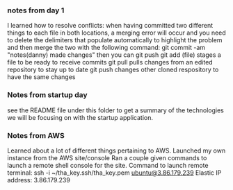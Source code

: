 ### notes from day 1

I learned how to resolve conflicts: when having committed two different things to each file in both locations, a merging error will occur and you need to delete the delimiters that populate automatically to highlight the problem and then merge the two with the following command:
    git commit -am "notes(danny) made changes"
    then you can git push
git add (file)
    stages a file to be ready to receive commits
git pull
    pulls changes from an edited repository to stay up to date
git push
    changes other cloned respository to have the same changes


### Notes from startup day
 see the README file under this folder to get a summary of the technologies we will be focusing on with the startup application. 
 


### Notes from AWS
Learned about a lot of different things pertaining to AWS. Launched my own instance from the AWS site/console 
Ran a couple given commands to launch a remote shell console for the site. 
Command to launch remote terminal: ssh -i ~/tha_key.ssh/tha_key.pem ubuntu@3.86.179.239
Elastic IP address: 3.86.179.239